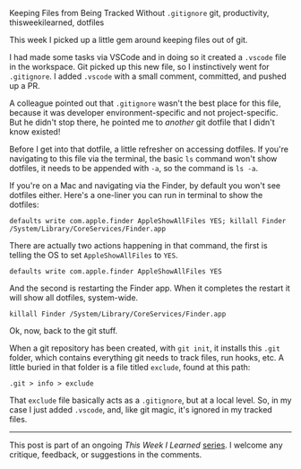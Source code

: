 Keeping Files from Being Tracked Without `.gitignore`
git, productivity, thisweekilearned, dotfiles

This week I picked up a little gem around keeping files out of git.

I had made some tasks via VSCode and in doing so it created a `.vscode` file in the workspace. Git picked up this new file, so I instinctively went for `.gitignore`. I added `.vscode` with a small comment, committed, and pushed up a PR. 

A colleague pointed out that `.gitignore` wasn't the best place for this file, because it was developer environment-specific and not project-specific. But he didn't stop there, he pointed me to _another_ git dotfile that I didn't know existed!

Before I get into that dotfile, a little refresher on accessing dotfiles. If you're navigating to this file via the terminal, the basic `ls` command won't show dotfiles, it needs to be appended with `-a`, so the command is `ls -a`.

If you're on a Mac and navigating via the Finder, by default you won't see dotfiles either. Here's a one-liner you can run in terminal to show the dotfiles:

```
defaults write com.apple.finder AppleShowAllFiles YES; killall Finder /System/Library/CoreServices/Finder.app  
```

There are actually two actions happening in that command, the first is telling the OS to set `AppleShowAllFiles` to `YES`.

```
defaults write com.apple.finder AppleShowAllFiles YES
```

And the second is restarting the Finder app. When it completes the restart it will show all dotfiles, system-wide.

```
killall Finder /System/Library/CoreServices/Finder.app
```

Ok, now, back to the git stuff.

When a git repository has been created, with `git init`, it installs this `.git` folder, which contains everything git needs to track files, run hooks, etc. A little buried in that folder is a file titled `exclude`, found at this path:

`.git > info > exclude`

That `exclude` file basically acts as a `.gitignore`, but at a local level. So, in my case I just added `.vscode`, and, like git magic, it's ignored in my tracked files.

------

This post is part of an ongoing *This Week I Learned* [series](https://dev.to/noelworden/beginning-of-a-blog-series-5aj3). I welcome any critique, feedback, or suggestions in the comments.



